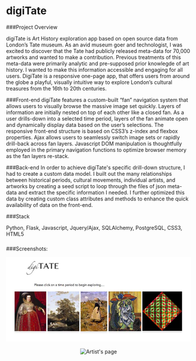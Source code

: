 digiTate
========
###Project Overview

digiTate is  Art History exploration app based on open source data from London’s Tate museum.  As an avid museum goer and technologist, I was excited to discover that the Tate had publicly released meta-data for 70,000 artworks and wanted to make a contribution. Previous treatments of this meta-data were primarily analytic and pre-supposed prior knowlegde of art history. I wanted to make this information accessible and engaging for all users. DigiTate is a responsive one-page app, that offers users from around the globe a playful, visually intuitive way to explore London’s cultural treasures from the 16th to 20th centuries.

###Front-end
digiTate features a custom-built “fan” navigation system that allows users to visually browse the massive image set quickly.  Layers of information are initially nested on top of each other like a closed fan.  As a user drills-down into a selected time period, layers of the fan animate open and dynamically display data based on the user’s selections.  The responsive front-end structure is based on CSS3’s z-index and flexbox properties.  Ajax allows users to seamlessly switch image sets or rapidly drill-back across fan layers.  Javascript DOM manipulation is thoughtfully employed in the primary navigation functions to optimize browser memory as the fan layers re-stack.

###Back-end
In order to achieve digiTate's specific drill-down structure, I had to create a custom data model.  I built out the many relationships between historical periods, cultural movements, individual artists, and artworks by creating a seed script to loop through the files of json meta-data and extract the specific information I needed.  I further optimized this data by creating custom class attributes and methods to enhance the quick availability of data on the front-end.

###Stack
    
Python, Flask, Javascript, Jquery/Ajax, SQLAlchemy, PostgreSQL, CSS3, HTML5

###

###Screenshots: 
<p align="center">
  <img align="center" src="/screenshots/Github.jpg" alt="Overview layer">
  <br/>
  <br/>
  <img align="center" src="/screenshots/gif/Best_Screencast.gif" alt="Artist's page">
</p>
  





  

